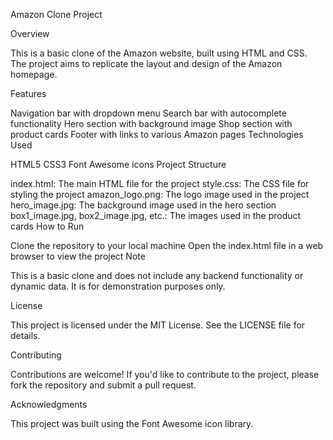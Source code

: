Amazon Clone Project

Overview

This is a basic clone of the Amazon website, built using HTML and CSS. The project aims to replicate the layout and design of the Amazon homepage.

Features

Navigation bar with dropdown menu
Search bar with autocomplete functionality
Hero section with background image
Shop section with product cards
Footer with links to various Amazon pages
Technologies Used

HTML5
CSS3
Font Awesome icons
Project Structure

index.html: The main HTML file for the project
style.css: The CSS file for styling the project
amazon_logo.png: The logo image used in the project
hero_image.jpg: The background image used in the hero section
box1_image.jpg, box2_image.jpg, etc.: The images used in the product cards
How to Run

Clone the repository to your local machine
Open the index.html file in a web browser to view the project
Note

This is a basic clone and does not include any backend functionality or dynamic data. It is for demonstration purposes only.

License

This project is licensed under the MIT License. See the LICENSE file for details.

Contributing

Contributions are welcome! If you'd like to contribute to the project, please fork the repository and submit a pull request.

Acknowledgments

This project was built using the Font Awesome icon library.
